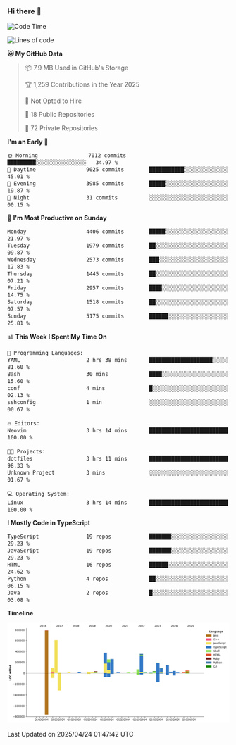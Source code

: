 ### Hi there 👋

<!--
**Clumsy-Coder/Clumsy-Coder** is a ✨ _special_ ✨ repository because its `README.md` (this file) appears on your GitHub profile.

Here are some ideas to get you started:

- 🔭 I’m currently working on ...
- 🌱 I’m currently learning ...
- 👯 I’m looking to collaborate on ...
- 🤔 I’m looking for help with ...
- 💬 Ask me about ...
- 📫 How to reach me: ...
- 😄 Pronouns: ...
- ⚡ Fun fact: ...
-->

<!-- anmol098/waka-readme-stats -->
<!--START_SECTION:waka-->
![Code Time](http://img.shields.io/badge/Code%20Time-1%2C247%20hrs%208%20mins-blue)

![Lines of code](https://img.shields.io/badge/From%20Hello%20World%20I%27ve%20Written-3.5%20million%20lines%20of%20code-blue)

**🐱 My GitHub Data** 

> 📦 7.9 MB Used in GitHub's Storage 
 > 
> 🏆 1,259 Contributions in the Year 2025
 > 
> 🚫 Not Opted to Hire
 > 
> 📜 18 Public Repositories 
 > 
> 🔑 72 Private Repositories 
 > 
**I'm an Early 🐤** 

```text
🌞 Morning                7012 commits        █████████░░░░░░░░░░░░░░░░   34.97 % 
🌆 Daytime                9025 commits        ███████████░░░░░░░░░░░░░░   45.01 % 
🌃 Evening                3985 commits        █████░░░░░░░░░░░░░░░░░░░░   19.87 % 
🌙 Night                  31 commits          ░░░░░░░░░░░░░░░░░░░░░░░░░   00.15 % 
```
📅 **I'm Most Productive on Sunday** 

```text
Monday                   4406 commits        █████░░░░░░░░░░░░░░░░░░░░   21.97 % 
Tuesday                  1979 commits        ██░░░░░░░░░░░░░░░░░░░░░░░   09.87 % 
Wednesday                2573 commits        ███░░░░░░░░░░░░░░░░░░░░░░   12.83 % 
Thursday                 1445 commits        ██░░░░░░░░░░░░░░░░░░░░░░░   07.21 % 
Friday                   2957 commits        ████░░░░░░░░░░░░░░░░░░░░░   14.75 % 
Saturday                 1518 commits        ██░░░░░░░░░░░░░░░░░░░░░░░   07.57 % 
Sunday                   5175 commits        ██████░░░░░░░░░░░░░░░░░░░   25.81 % 
```


📊 **This Week I Spent My Time On** 

```text
💬 Programming Languages: 
YAML                     2 hrs 38 mins       ████████████████████░░░░░   81.60 % 
Bash                     30 mins             ████░░░░░░░░░░░░░░░░░░░░░   15.60 % 
conf                     4 mins              █░░░░░░░░░░░░░░░░░░░░░░░░   02.13 % 
sshconfig                1 min               ░░░░░░░░░░░░░░░░░░░░░░░░░   00.67 % 

🔥 Editors: 
Neovim                   3 hrs 14 mins       █████████████████████████   100.00 % 

🐱‍💻 Projects: 
dotfiles                 3 hrs 11 mins       █████████████████████████   98.33 % 
Unknown Project          3 mins              ░░░░░░░░░░░░░░░░░░░░░░░░░   01.67 % 

💻 Operating System: 
Linux                    3 hrs 14 mins       █████████████████████████   100.00 % 
```

**I Mostly Code in TypeScript** 

```text
TypeScript               19 repos            ███████░░░░░░░░░░░░░░░░░░   29.23 % 
JavaScript               19 repos            ███████░░░░░░░░░░░░░░░░░░   29.23 % 
HTML                     16 repos            ██████░░░░░░░░░░░░░░░░░░░   24.62 % 
Python                   4 repos             ██░░░░░░░░░░░░░░░░░░░░░░░   06.15 % 
Java                     2 repos             █░░░░░░░░░░░░░░░░░░░░░░░░   03.08 % 
```



**Timeline**

![Lines of Code chart](https://raw.githubusercontent.com/Clumsy-Coder/Clumsy-Coder/main/assets/bar_graph.png)


 Last Updated on 2025/04/24 01:47:42 UTC
<!--END_SECTION:waka-->
